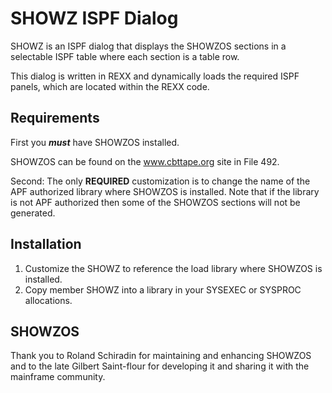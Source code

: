 # SHOWZ ISPF Dialog

SHOWZ is an ISPF dialog that displays the SHOWZOS sections in
a selectable ISPF table where each section is a table row.

This dialog is written in REXX and dynamically loads the required
ISPF panels, which are located within the REXX code.

## Requirements

First you ***must*** have SHOWZOS installed.

SHOWZOS can be found on the www.cbttape.org site in File 492.

Second: The only **REQUIRED** customization is to change the name of the
APF authorized library where SHOWZOS is installed. Note that if the
library is not APF authorized then some of the SHOWZOS sections will not
be generated.

## Installation

1. Customize the SHOWZ to reference the load library where
   SHOWZOS is installed.
2. Copy member SHOWZ into a library in your SYSEXEC or SYSPROC
   allocations.

## SHOWZOS

Thank you to Roland Schiradin for maintaining and enhancing SHOWZOS
and to the late Gilbert Saint-flour for developing it and sharing
it with the mainframe community.
